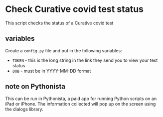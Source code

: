 # Check Curative covid test status

This script checks the status of a Curative covid test

## variables

Create a `config.py` file and put in the following variables:

* `TOKEN` - this is the long string in the link they send you to view your test status
* `DOB` - must be in YYYY-MM-DD format

## note on Pythonista

This can be run in Pythonista, a paid app for running Python scripts on an iPad or iPhone. The information collected will pop up on the screen using the dialogs library.
